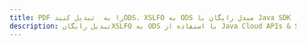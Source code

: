 ---title: PDF را به  تبدیل کنیدODS، XSLFO به ODS مبدل رایگان یا Java SDKdescription: تبدیل رایگانXSLFO به ODS با استفاده از Java Cloud APIs & SDK همچنین اسناد PDF را در Cloud ایجاد، ویرایش و رندر کنید.---